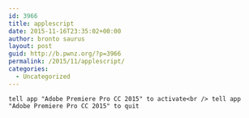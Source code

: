 ```yaml
---
id: 3966
title: applescript
date: 2015-11-16T23:35:02+00:00
author: bronto saurus
layout: post
guid: http://b.pwnz.org/?p=3966
permalink: /2015/11/applescript/
categories:
  - Uncategorized
---
```

`tell app "Adobe Premiere Pro CC 2015" to activate<br />
tell app "Adobe Premiere Pro CC 2015" to quit`